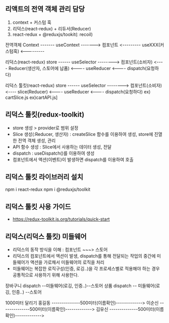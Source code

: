 ## 리액트의 전역 객체 관리 담당
1. context + 커스텀 훅
2. 리덕스(react-redux) + 리듀서(Reducer)
3. react-redux + @reduxjs/tookit(: recoil)

전역객체
Context ------- useContext -------> 컴포넌트
<--------- useXXX(커스텀훅) <---------


리덕스(react-redux)
store ------ useSelector --------> 컴포넌트(소비자)
<---- Reducer(생산자, 스토어에 납품) <---- useReducer <---- dispatch(요청하다)

리덕스 툴킷(react-redux)
store ------ useSelector --------> 컴포넌트(소비자)
<---- slice(Reducer) <---- useReducer <---- dispatch(요청하다)
    ex) cartSlice.js        ex)cartAPI.js]

## 리덕스 툴킷(redux-toolkit)
- store 생성 > provider로 범위 설정
- Slice 생성(:Reducer, 생산자) 
  : createSlice 함수를 이용하여 생성, store에 진열한 전역 객체 생성, 관리
- API 함수 생성 : Slice에서 사용하는 데이터 생성, 전달
- dispatch : useDispatch()를 이용하여 생성
- 컴포넌트에서 액션(이벤트)이 발생하면 dispatch를 이용하여 호출

## 리덕스 툴킷 라이브러리 설치
npm i react-redux
npm i @reduxjs/toolkit


## 리덕스 툴킷 사용 가이드
- https://redux-toolkit.js.org/tutorials/quick-start

## 리덕스(리덕스 툴킷) 미들웨어
- 리덕스의 동작 방식을 이해 : 컴포넌트 ~~~> 스토어
- 리덕스의 컴포넌트에서 액션이 발생, dispatch를 통해 전달되는 작업의 중간에 미들웨어가 액션을 가로채서 미들웨어의 로직을 처리
- 미들웨어는 복잡한 로직구성(인증, 로깅..)을 각 프로세스별로 적용해야 하는 경우 공통적으로 사용하기 위해 사용한다.


장바구니 dispatch --미들웨어(로깅, 인증..)--스토어
상품 dispatch -- 미들웨어(로깅, 인증..) --스토어



1000미터 달리기
홍길동 --------------500미터(이름확인)------------->
이순신 --------------500미터(이름확인)------------->
김유신 --------------500미터(이름확인)------------->